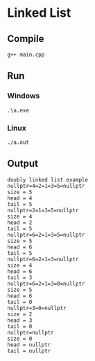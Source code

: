 # Linked List

## Compile 

```
g++ main.cpp
```

## Run

### Windows

```
.\a.exe
```

### Linux

```
./a.out
```

## Output

```
doubly linked list example
nullptr=4=2=1=3=5=nullptr
size = 5
head = 4
tail = 5
nullptr=2=1=3=5=nullptr
size = 4
head = 2
tail = 5
nullptr=6=2=1=3=5=nullptr
size = 5
head = 6
tail = 5
nullptr=6=2=1=3=nullptr
size = 4
head = 6
tail = 3
nullptr=6=2=1=3=0=nullptr
size = 5
head = 6
tail = 0
nullptr=3=0=nullptr
size = 2
head = 3
tail = 0
nullptr=nullptr
size = 0
head = nullptr
tail = nullptr
```